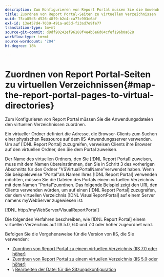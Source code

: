 ```yaml
---
description: Zum Konfigurieren von Report Portal müssen Sie die Anwendungsdateien den virtuellen Verzeichnissen zuordnen.
title: Zuordnen von Report Portal-Seiten zu virtuellen Verzeichnissen
uuid: 75ca85d5-d526-48f9-b2c4-ca77c903c6af
exl-id: 13e457d4-7039-491a-a65d-f23ad7e9fe77
translation-type: tm+mt
source-git-commit: d9df90242ef96188f4e4b5e6d04cfef196b0a628
workflow-type: tm+mt
source-wordcount: '204'
ht-degree: 18%

---
```


# Zuordnen von Report Portal-Seiten zu virtuellen Verzeichnissen{#map-the-report-portal-pages-to-virtual-directories}

Zum Konfigurieren von Report Portal müssen Sie die Anwendungsdateien den virtuellen Verzeichnissen zuordnen.

Ein virtueller Ordner definiert die Adresse, die Browser-Clients zum Suchen einer physischen Ressource auf dem IIS-Anwendungsserver verwenden. Um auf [!DNL Report Portal] zuzugreifen, verweisen Clients ihre Browser auf den virtuellen Ordner, den Sie dem Portal zuweisen.

Der Name des virtuellen Ordners, den Sie [!DNL Report Portal] zuweisen, muss mit dem Namen übereinstimmen, den Sie in Schritt 3 des vorherigen Abschnitts für den Ordner &quot;VSVirtualPortalName&quot;verwendet haben. Wenn Sie beispielsweise &quot;Portal&quot;als Namen Ihres [!DNL Report Portal] verwenden möchten, müssen Sie die Dateien des Portals einem virtuellen Verzeichnis mit dem Namen &quot;Portal&quot;zuordnen. Das folgende Beispiel zeigt den URI, den Clients verwenden würden, um auf einen [!DNL Report Portal] zuzugreifen, der dem virtuellen Verzeichnis [!DNL VisualReportPortal] auf einem Server namens myWebServer zugewiesen ist:

[!DNL http://myWebServer/VisualReportPortal]

Die folgenden Verfahren beschreiben, wie [!DNL Report Portal] einem virtuellen Verzeichnis auf IIS 5.0, 6.0 und 7.0 oder höher zugeordnet wird.

Befolgen Sie die Vorgehensweise für die Version von IIS, die Sie verwenden:

* [Zuordnen von Report Portal zu einem virtuellen Verzeichnis (IIS 7.0 oder höher)](../../../../home/c-rpt-oview/c-install-rpt-port/c-virtual-dir/c-map-rpt-port-vdir-7.md#concept-9fc9595bb83147238965be4832df0a08)
* [Zuordnen von Report Portal zu einem virtuellen Verzeichnis (IIS 5.0 oder höher)](../../../../home/c-rpt-oview/c-install-rpt-port/c-virtual-dir/c-map-rpt-port-vdir-5.md#concept-402cb33c50d640e480098517140ffc74)
* \ [Bearbeiten der Datei für die Sitzungskonfiguration](../../../../home/c-rpt-oview/c-install-rpt-port/t-edit-sess-config-file.md#task-cf11c3a780bd4936afd3f64a6b30afc7)
